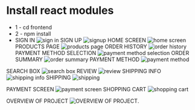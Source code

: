 # Install react modules
* 1 - cd frontend
* 2 - npm install
* SIGN IN
![sign in](https://github.com/user-attachments/assets/54d5d703-f860-4abd-adef-b975ceea75ed)
SIGN UP
![signup](https://github.com/user-attachments/assets/a9e082cd-dda9-47c4-9ea8-ea089045ea52)
HOME SCREEN
![home screen](https://github.com/user-attachments/assets/d0f170bc-695a-42cb-8716-9c40cbce42d5)
PRODUCTS PAGE
![products page](https://github.com/user-attachments/assets/9f9c2584-cce7-49f5-8e7e-c86917a563b0)
ORDER HISTORY
![order history](https://github.com/user-attachments/assets/d258b880-7140-43ba-bde3-ce1863664a45)
PAYMENT METHOD SELECTION
![payment method selection](https://github.com/user-attachments/assets/9f8b2ab3-bf9d-411d-9f24-1ffc0e3585ed)
ORDER SUMMARY
![order summary](https://github.com/user-attachments/assets/129092a6-e1d2-4872-a310-7b6f2f7e08a6)
PAYMENT METHOD
![payment method](https://github.com/user-attachments/assets/2c483fbf-b0de-4e5a-9075-56f34fb93e9d)


SEARCH BOX
![search box](https://github.com/user-attachments/assets/9fef2c70-5be2-4d65-a860-9457b4e199b1)
REVIEW
![review](https://github.com/user-attachments/assets/4bc1775b-1bdd-4873-8f87-e72a8a3c91f2)
SHIPPING INFO
![shipping info](https://github.com/user-attachments/assets/f862197e-07e3-4f80-88a8-9e813cdcb6e3)
SHIPPING
![shipping](https://github.com/user-attachments/assets/a2fb3378-6fa0-49b7-91b8-34e3aee7a4be)

PAYMENT SCREEN
![payment screen](https://github.com/user-attachments/assets/355f2e5d-a8da-4ab2-87a8-6213895fb0ba)
SHOPPING CART
![shopping cart](https://github.com/user-attachments/assets/c0d61890-1a48-4d27-895f-fe34fda69848)

OVERVIEW OF PROJECT
![OVERVIEW OF PROJECT](https://github.com/user-attachments/assets/48b87b74-1a0f-4369-9751-1a66e1c5f3c8).

